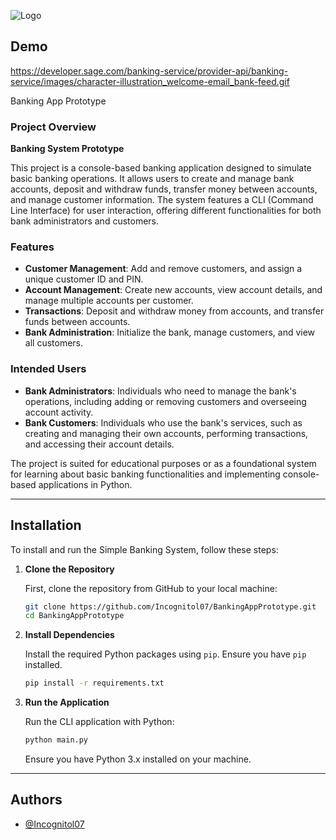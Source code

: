 
![Logo](https://static.vecteezy.com/system/resources/previews/013/990/916/non_2x/cli-letter-logo-creative-design-with-graphic-cli-simple-and-modern-logo-in-round-triangle-shape-vector.jpg)


## Demo

https://developer.sage.com/banking-service/provider-api/banking-service/images/character-illustration_welcome-email_bank-feed.gif


Banking App Prototype

### Project Overview

**Banking System Prototype**

This project is a console-based banking application designed to simulate basic banking operations. It allows users to create and manage bank accounts, deposit and withdraw funds, transfer money between accounts, and manage customer information. The system features a CLI (Command Line Interface) for user interaction, offering different functionalities for both bank administrators and customers.

### Features

- **Customer Management**: Add and remove customers, and assign a unique customer ID and PIN.
- **Account Management**: Create new accounts, view account details, and manage multiple accounts per customer.
- **Transactions**: Deposit and withdraw money from accounts, and transfer funds between accounts.
- **Bank Administration**: Initialize the bank, manage customers, and view all customers.

### Intended Users

- **Bank Administrators**: Individuals who need to manage the bank's operations, including adding or removing customers and overseeing account activity.
- **Bank Customers**: Individuals who use the bank's services, such as creating and managing their own accounts, performing transactions, and accessing their account details.

The project is suited for educational purposes or as a foundational system for learning about basic banking functionalities and implementing console-based applications in Python.

---

## Installation

To install and run the Simple Banking System, follow these steps:

1. **Clone the Repository**

   First, clone the repository from GitHub to your local machine:

   ```bash
   git clone https://github.com/Incognitol07/BankingAppPrototype.git
   cd BankingAppPrototype
   ```

2. **Install Dependencies**

   Install the required Python packages using `pip`. Ensure you have `pip` installed.

   ```bash
   pip install -r requirements.txt
   ```

3. **Run the Application**

   Run the CLI application with Python:

   ```bash
   python main.py
   ```

   Ensure you have Python 3.x installed on your machine.

---


## Authors

- [@Incognitol07](https://www.github.com/Incognitol07)

